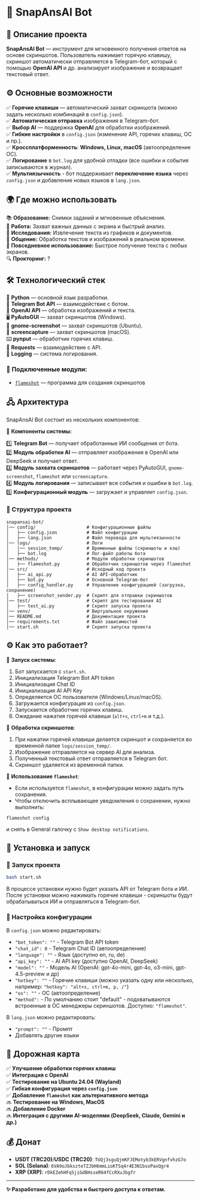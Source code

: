 # 📸 SnapAnsAI Bot

## 📌 Описание проекта

**SnapAnsAI Bot** — инструмент для мгновенного получения ответов на основе скриншотов. Пользователь нажимает горячую клавишу, скриншот автоматически отправляется в Telegram-бот, который с помощью **OpenAI API** и др. анализирует изображение и возвращает текстовый ответ.

## ⚙️ Основные возможности

✅ **Горячие клавиши** — автоматический захват скриншота (можно задать несколько комбинаций в `config.json`).  
✅ **Автоматическая отправка** изображения в Telegram-бот.  
✅ **Выбор AI** — поддержка **OpenAI** для обработки изображений.  
✅ **Гибкие настройки** в `config.json` (изменение API, горячих клавиш, ОС и пр.).  
✅ **Кроссплатформенность**: **Windows, Linux, macOS** (автоопределение ОС).  
✅ **Логирование** в `bot.log` для удобной отладки (все ошибки и события записываются в журнал).  
✅ **Мультиязычность** - бот поддерживает **переключение языка** через `config.json` и добавление новых языков в `lang.json`.

## 🌍 Где можно использовать

📚 **Образование:** Снимки заданий и мгновенные объяснения.  
💼 **Работа:** Захват важных данных с экрана и быстрый анализ.  
🧪 **Исследования:** Извлечение текста из графиков и документов.  
💬 **Общение:** Обработка текстов и изображений в реальном времени.  
🏃 **Повседневное использование:** Быстрое получение текста с любых экранов.  
🔍 **Прокторинг:** ?

## 🛠️ Технологический стек

🐍 **Python** — основной язык разработки.  
🤖 **Telegram Bot API** — взаимодействие с ботом.  
🧠 **OpenAI API** — обработка изображений и текста.  
🖥️ **PyAutoGUI** — захват скриншотов (Windows).  
🐧 **gnome-screenshot** — захват скриншотов (Ubuntu).  
🍏 **screencapture** — захват скриншотов (macOS).  
⌨️ **pynput** — обработчик горячих клавиш.  
🔗 **Requests** — взаимодействие с API.  
📜 **Logging** — система логирования.

### 🔌 Подключенные модули:
- [`flameshot`](https://github.com/flameshot-org/flameshot/) — программа для создания скриншотов

## 🖧 Архитектура

SnapAnsAI Bot состоит из нескольких компонентов:

📌 **Компоненты системы:**

1️⃣ **Telegram Bot** — получает обработанные ИИ сообщения от бота.  
2️⃣ **Модуль обработки AI** — отправляет изображения в OpenAI или DeepSeek и получает ответ.  
3️⃣ **Модуль захвата скриншотов** — работает через PyAutoGUI, `gnome-screenshot`, `flameshot` или `screencapture`.  
4️⃣ **Модуль логирования** — записывает все события и ошибки в `bot.log`.  
5️⃣ **Конфигурационный модуль** — загружает и управляет `config.json`.

### **📂 Структура проекта**

``` 
snapansai-bot/
│── config/                   # Конфигурационные файлы
│   ├── config.json           # Файл конфигурации
│   ├── lang.json             # Файл перевода для мультиязычности
│── logs/                     # Логи
│   │── session_temp/         # Временные файлы (скриншоты и кэш)
│   ├── bot.log               # Лог-файл работы бота
│── methods/                  # Модули обработки скриншотов
│   ├── flameshot.py          # Обработчик скриншотов через flameshot
│── src/                      # Исходный код проекта
│   ├── ai_api.py             # AI API-обработчик
│   ├── bot.py                # Основной Telegram-бот
│   ├── config_handler.py     # Управление конфигурацией (загрузка, сохранение)
│   ├── screenshot_sender.py  # Скрипт для отправки скриншотов
│── test/                     # Скрипт для тестирования AI
│   ├── test_ai.py            # Скрипт запуска проекта
│── venv/                     # Виртуальное окружение
│── README.md                 # Документация проекта
│── requirements.txt          # Файл зависимостей
│── start.sh                  # Скрипт запуска проекта
```

## ⚙️ Как это работает?

🔹 **Запуск системы**:
1. Бот запускается с `start.sh`.
2. Инициализация Telegram Bot API token
3. Инициализация Chat ID
4. Инициализация AI API Key
2. Определяется ОС пользователя (Windows/Linux/macOS).
3. Загружается конфигурация из `config.json`.
4. Запускается обработчик горячих клавиш.
5. Ожидание нажатия горячей клавиши (`alt+s`, `ctrl+m` и т.д.).

🔹 **Обработка скриншотов**:
1. При нажатии горячей клавиши делается скриншот и сохраняется во временной папке `logs/session_temp/`.
2. Изображение отправляется на сервер AI для анализа.
3. Полученный текстовый ответ отправляется в Telegram бот.
4. Скриншот удаляется из временной папки.

🔹 **Использование `flameshot`**:
- Если используется `flameshot`, в конфигурации можно задать путь сохранения.
- Чтобы отключить всплывающее уведомления о сохранении, нужно выполнить:
```
flameshot config
```
и снять в General галочку с `Show desktop notifications`.

## 🔧 Установка и запуск

### 🔄 Запуск проекта

```bash
bash start.sh
```

В процессе установки нужно будет указать API от Telegram бота и ИИ. После установки можно нажимать горячие клавиши - скриншоты будут обрабатываться ИИ и отправляться в Telegram-бот.

### 🔄 Настройка конфигурации

В `config.json` можно редактировать:

- `"bot_token": ""` - Telegram Bot API token
- `"chat_id": 0` - Telegram Chat ID (автоопределение)
- `"language": ""` - Язык (доступно en, ru, de)
- `"api_key": ""` - AI API key (доступно OpenAI, DeepSeek)
- `"model": ""` - Модель AI (OpenAI: gpt-4o-mini, gpt-4o, o3-mini, gpt-4.5-preview и др)
- `"hotkey": ""` - Горячие клавиши (можно указать одну или несколько, например: `"hotkey": "alt+s, ctrl+m, p, /"`)
- `"os": ""` - ОС (автоопределение)
- `"method":` - По умолчанию стоит "default" - подхватываются встроенные в ОС менеджеры скриншотов. Доступно: `"flameshot"`.

В `lang.json` можно редактировать:

- `"prompt": ""` - Промпт
- Добавлять другие языки

## **🔮 Дорожная карта**

✅ **Улучшение обработки горячих клавиш**  
✅ **Интеграция с OpenAI**  
✅ **Тестирование на Ubuntu 24.04 (Wayland)**  
✅ **Гибкая конфигурация через `config.json`**  
✅ **Добавление `flameshot` как альтернативного метода**  
🔜 **Тестирование на Windows, MacOS**  
🔜 **Добавление Docker**  
🔜 **Интеграция с другими AI-моделями (DeepSeek, Claude, Gemini и др.)**

## 💰 Донат

- **USDT (TRC20)**/**USDC (TRC20)**: `TUQj3sguQjmKFJEMotyb3kERVgnfvhzG7o`
- **SOL (Solana)**: `6VA9oJbkszteTZJbH6mmLioKTSq4r4E3N1bsoPaxQgr4`
- **XRP (XRP)**: `rDkEZehHFqSjiGdBHsseR64fCcRXuJbgfr`

---

**✨ Разработано для удобства и быстрого доступа к ответам.**

